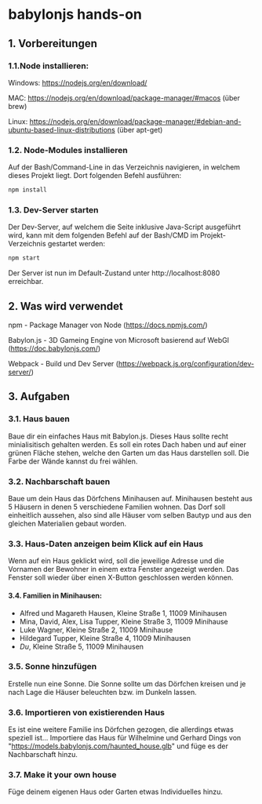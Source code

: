 # babylonjs hands-on

## 1. Vorbereitungen

### 1.1.Node installieren:

Windows: https://nodejs.org/en/download/

MAC: https://nodejs.org/en/download/package-manager/#macos (über brew)

Linux: https://nodejs.org/en/download/package-manager/#debian-and-ubuntu-based-linux-distributions (über apt-get)

### 1.2. Node-Modules installieren

Auf der Bash/Command-Line in das Verzeichnis navigieren, in welchem dieses Projekt liegt. Dort folgenden Befehl ausführen:

```javascript
npm install
```

### 1.3. Dev-Server starten

Der Dev-Server, auf welchem die Seite inklusive Java-Script ausgeführt wird, kann mit dem folgenden Befehl auf der 
Bash/CMD im Projekt-Verzeichnis gestartet werden:

```javascript
npm start
```

Der Server ist nun im Default-Zustand unter http://localhost:8080 erreichbar.

## 2. Was wird verwendet

npm - Package Manager von Node (https://docs.npmjs.com/)

Babylon.js - 3D Gameing Engine von Microsoft basierend auf WebGl (https://doc.babylonjs.com/)

Webpack - Build und Dev Server (https://webpack.js.org/configuration/dev-server/)

## 3. Aufgaben

### 3.1. Haus bauen

Baue dir ein einfaches Haus mit Babylon.js.
Dieses Haus sollte recht minialisitisch gehalten werden.
Es soll ein rotes Dach haben und auf einer grünen Fläche stehen, welche den Garten um das Haus darstellen soll.
Die Farbe der Wände kannst du frei wählen.

### 3.2. Nachbarschaft bauen

Baue um dein Haus das Dörfchens Minihausen auf.
Minihausen besteht aus 5 Häusern in denen 5 verschiedene Familien wohnen.
Das Dorf soll einheitlich aussehen, also sind alle Häuser vom selben Bautyp und aus den gleichen Materialien gebaut 
worden.

### 3.3. Haus-Daten anzeigen beim Klick auf ein Haus

Wenn auf ein Haus geklickt wird, soll die jeweilige Adresse und die Vornamen der Bewohner in einem extra Fenster 
angezeigt werden.
Das Fenster soll wieder über einen X-Button geschlossen werden können.

#### 3.4. Familien in Minihausen:

- Alfred und Magareth Hausen, Kleine Straße 1, 11009 Minihausen
- Mina, David, Alex, Lisa Tupper, Kleine Straße 3, 11009 Minihause
- Luke Wagner, Kleine Straße 2, 11009 Minihause
- Hildegard Tupper, Kleine Straße 4, 11009 Minihausen
- *Du*, Kleine Straße 5, 11009 Minihausen

### 3.5. Sonne hinzufügen

Erstelle nun eine Sonne.
Die Sonne sollte um das Dörfchen kreisen und je nach Lage die Häuser beleuchten bzw. im Dunkeln lassen.

### 3.6. Importieren von existierenden Haus

Es ist eine weitere Familie ins Dörfchen gezogen, die allerdings etwas speziell ist...
Importiere das Haus für Wilhelmine und Gerhard Dings von "https://models.babylonjs.com/haunted_house.glb" und füge es der Nachbarschaft 
hinzu.

### 3.7. Make it your own house

Füge deinem eigenen Haus oder Garten etwas Individuelles hinzu.